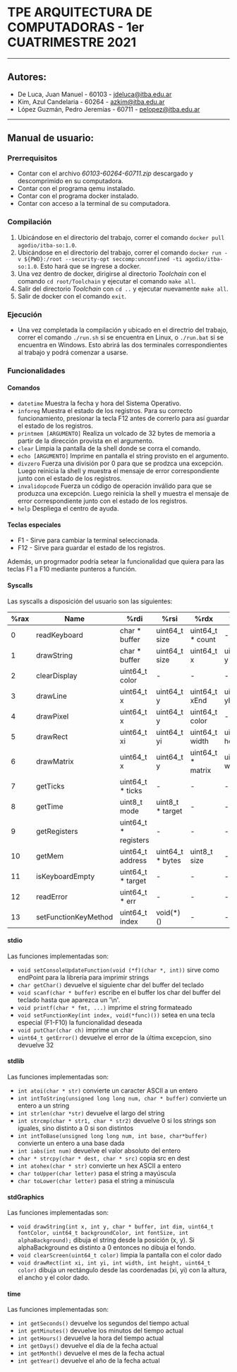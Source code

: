 # TPE ARQUITECTURA DE COMPUTADORAS - 1er CUATRIMESTRE 2021
***
## Autores:
* De Luca, Juan Manuel - 60103 - jdeluca@itba.edu.ar
* Kim, Azul Candelaria - 60264 - azkim@itba.edu.ar
* López Guzmán, Pedro Jeremías - 60711 - pelopez@itba.edu.ar
***
## Manual de usuario:

### Prerrequisitos
* Contar con el archivo _60103-60264-60711.zip_ descargado y descomprimido en su computadora.
* Contar con el programa qemu instalado.
* Contar con el programa docker instalado.
* Contar con acceso a la terminal de su computadora.

### Compilación
1. Ubicándose en el directorio del trabajo, correr el comando `docker pull agodio/itba-so:1.0`.
2. Ubicándose en el directorio del trabajo, correr el comando `docker run -v ${PWD}:/root --security-opt seccomp:unconfined -ti agodio/itba-so:1.0`. Esto hará que se ingrese a docker.
3. Una vez dentro de docker, dirigirse al directorio _Toolchain_ con el comando `cd root/Toolchain` y ejecutar el comando `make all`.
4. Salir del directorio _Toolchain_ con `cd ..` y ejecutar nuevamente `make all`.
5. Salir de docker con el comando `exit`.

### Ejecución
* Una vez completada la compilación y ubicado en el directrio del trabajo, correr el comando `./run.sh` si se encuentra en Linux, o `./run.bat` si se encuentra en Windows. Esto abrirá las dos terminales correspondientes al trabajo y podrá comenzar a usarse.

### Funcionalidades

#### Comandos
* `datetime` Muestra la fecha y hora del Sistema Operativo.
* `inforeg` Muestra el estado de los registros. Para su correcto funcionamiento, presionar la tecla F12 antes de correrlo para así guardar el estado de los registros.
* `printmem [ARGUMENTO]` Realiza un volcado de 32 bytes de memoria a partir de la dirección provista en el argumento.
* `clear` Limpia la pantalla de la shell donde se corra el comando.
* `echo [ARGUMENTO]` Imprime en pantalla el string provisto en el argumento.
* `divzero` Fuerza una división por 0 para que se prodzca una excepción. Luego reinicia la shell y muestra el mensaje de error correspondiente junto con el estado de los registros.
* `invalidopcode` Fuerza un código de operación inválido para que se produzca una excepción. Luego reinicia la shell y muestra el mensaje de error correspondiente junto con el estado de los registros.
* `help` Despliega el centro de ayuda.

#### Teclas especiales
* F1 - Sirve para cambiar la terminal seleccionada.
* F12 - Sirve para guardar el estado de los registros.

Además, un progrmador podría setear la funcionalidad que quiera para las teclas F1 a F10 mediante punteros a función.

#### Syscalls
Las syscalls a disposición del usuario son las siguientes: <br>

| %rax | Name                 | %rdi                 | %rsi             |      %rdx        |      %rcx       |      %r8           | %r9 | %r10 | %r11 |
|------|----------------------|----------------------|------------------|------------------|-----------------|--------------------|-----|------|------|
|  0   | readKeyboard         | char * buffer        | uint64_t size    | uint64_t * count |        -        |       -            |  -  |  -   |  -   |
|  1   | drawString           | char * buffer        | uint64_t size    | uint64_t x        | uint64_t y      | uint64_t fontColor | uint64_t bkgColor | uint64_t fontSize | uint64_t alphaBkg |
|  2   | clearDisplay         | uint64_t color       |        -         |        -          |        -        |       -            |  -  |  -   |  -   |
|  3   | drawLine             | uint64_t x           | uint64_t y       | uint64_t xEnd     | uint64_t yEnd   | uint64_t color     |  -  |  -   |  -   |
|  4   | drawPixel            | uint64_t x           | uint64_t y       | uint64_t color    |        -        |       -            |  -  |  -   |  -   |
|  5   | drawRect             | uint64_t xi          | uint64_t yi      | uint64_t width    | uint64_t height | uint64_t color     |
|  6   | drawMatrix           | uint64_t x           | uint64_t y       | uint64_t * matrix | uint64_t width  | uint64_t height    | uint64_t size |  -  |  -   |  -   |
|  7   | getTicks             | uint64_t * ticks     |        -         |        -          |        -        |       -            |-|-|-|
|  8   | getTime              | uint8_t mode         | uint8_t * target |        -          |        -        |       -            |-|-|-|
|  9   | getRegisters         | uint64_t * registers |        -         |        -          |        -        |       -            |-|-|-|
|  10  | getMem               | uint64_t address     | uint64_t * bytes | uint8_t size      |        -        |       -            |-|-|-|
|  11  | isKeyboardEmpty      | uint64_t * target    |        -         |        -          |        -        |       -            |-|-|-|
|  12  | readError            | uint64_t * err       |        -         |        -          |        -        |       -            |-|-|-|
|  13  | setFunctionKeyMethod | uint64_t index       | void(*)()        |        -          |        -        |       -            |-|-|-|

#### stdio
Las funciones implementadas son:
* `void setConsoleUpdateFunction(void (*f)(char *, int))` sirve como endPoint para la librería para imprimir strings
* `char getChar()` devuelve el siguiente char del buffer del teclado
* `void scanf(char * buffer)` escribe en el buffer los char del buffer del teclado hasta que aparezca un '\n'.
* `void printf(char * fmt, ...)` imprime el string formateado
* `void setFunctionKey(int index, void(*func)())` setea en una tecla especial (F1-F10) la funcionalidad deseada
* `void putChar(char ch)` imprime un char
* `uint64_t getError()` devuelve el error de la última excepcion, sino devuelve 32

#### stdlib
Las funciones implementadas son:
* `int atoi(char * str)` convierte un caracter ASCII a un entero
* `int intToString(unsigned long long num, char * buffer)` convierte un entero a un string
* `int strlen(char *str)` devuelve el largo del string
* `int strcmp(char * str1, char * str2)` devuelve 0 si los strings son iguales, sino distinto a 0 si son distintos
* `int intToBase(unsigned long long num, int base, char*buffer)` convierte un entero a una base dada
* `int iabs(int num)` devuelve el valor absoluto del entero
* `char * strcpy(char * dest, char * src)` copia src en dest
* `int atohex(char * str)` convierte un hex ASCII a entero
* `char toUpper(char letter)` pasa el string a mayúscula
* `char toLower(char letter)` pasa el string a minúscula

#### stdGraphics
Las funciones implementadas son:
* `void drawString(int x, int y, char * buffer, int dim, uint64_t fontColor, uint64_t backgroundColor, int fontSize, int alphaBackground);` dibuja el string desde la posición (x, y). Si alphaBackground es distinto a 0 entonces no dibuja el fondo.
* `void clearScreen(uint64_t color)` limpia la pantalla con el color dado
* `void drawRect(int xi, int yi, int width, int height, uint64_t color)` dibuja un rectángulo desde las coordenadas (xi, yi) con la altura, el ancho y el color dado.

#### time
Las funciones implementadas son:
* `int getSeconds()` devuelve los segundos del tiempo actual
* `int getMinutes()` devuelve los minutos del tiempo actual
* `int getHours()` devuelve la hora del tiempo actual
* `int getDays()` devuelve el día de la fecha actual
* `int getMonth()` devuelve el mes de la fecha actual
* `int getYear()` devuelve el año de la fecha actual
